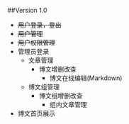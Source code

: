 ##Version 1.0
- ~~用户登录，登出~~
- ~~用户管理~~
- ~~用户权限管理~~
- 管理员登录
    - 文章管理
        - 博文增删改查
            - 博文在线编辑(Markdown)
    - 博文组管理
        - 博文组增删改查
            - 组内文章管理
- 博文首页展示
